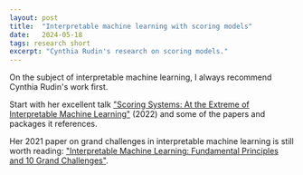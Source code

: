 ```yaml
---
layout: post
title:  "Interpretable machine learning with scoring models"
date:   2024-05-18
tags: research short
excerpt: "Cynthia Rudin's research on scoring models."
---
```

On the subject of interpretable machine learning, I always recommend Cynthia Rudin's work first.

Start with her excellent talk ["Scoring Systems: At the Extreme of Interpretable Machine Learning"](https://www.youtube.com/watch?v=2vyPW3BL2c8&t=160s) (2022) and some of the papers and packages it references.

Her 2021 paper on grand challenges in interpretable machine learning is still worth reading: ["Interpretable Machine Learning: Fundamental Principles and 10 Grand Challenges"](https://arxiv.org/abs/2103.11251).
